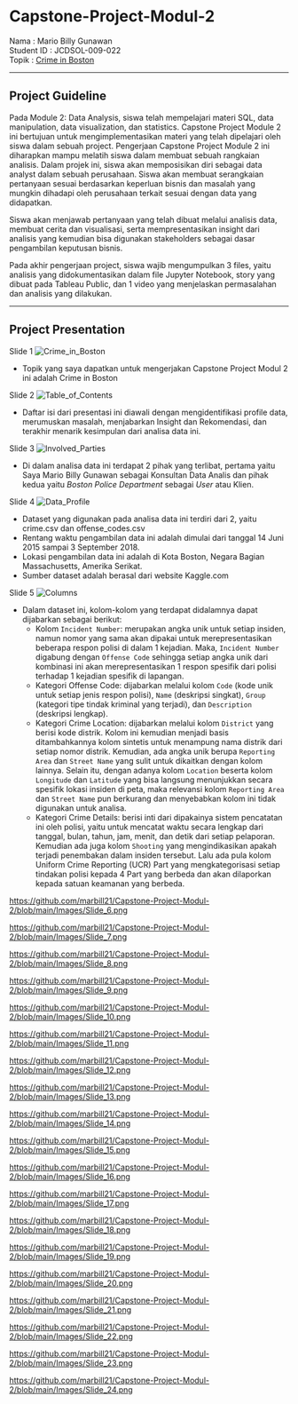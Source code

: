 # Capstone-Project-Modul-2
Nama : Mario Billy Gunawan <br>
Student ID : JCDSOL-009-022 <br>
Topik : [Crime in Boston](https://www.kaggle.com/datasets/AnalyzeBoston/crimes-in-boston) 
<hr>

## Project Guideline
Pada Module 2: Data Analysis, siswa telah mempelajari materi SQL, data manipulation,
data visualization, dan statistics. Capstone Project Module 2 ini bertujuan untuk
mengimplementasikan materi yang telah dipelajari oleh siswa dalam sebuah project.
Pengerjaan Capstone Project Module 2 ini diharapkan mampu melatih siswa dalam
membuat sebuah rangkaian analisis. Dalam projek ini, siswa akan memposisikan diri
sebagai data analyst dalam sebuah perusahaan. Siswa akan membuat serangkaian
pertanyaan sesuai berdasarkan keperluan bisnis dan masalah yang mungkin dihadapi oleh
perusahaan terkait sesuai dengan data yang didapatkan.

Siswa akan menjawab pertanyaan yang telah dibuat melalui analisis data, membuat cerita
dan visualisasi, serta mempresentasikan insight dari analisis yang kemudian bisa digunakan
stakeholders sebagai dasar pengambilan keputusan bisnis.

Pada akhir pengerjaan project, siswa wajib mengumpulkan 3 files, yaitu analisis yang
didokumentasikan dalam file Jupyter Notebook, story yang dibuat pada Tableau Public, dan
1 video yang menjelaskan permasalahan dan analisis yang dilakukan.

<hr>

## Project Presentation
Slide 1
![Crime_in_Boston](https://github.com/marbill21/Capstone-Project-Modul-2/blob/main/Images/Slide_1.png)
- Topik yang saya dapatkan untuk mengerjakan Capstone Project Modul 2 ini adalah Crime in Boston <br>

Slide 2
![Table_of_Contents](https://github.com/marbill21/Capstone-Project-Modul-2/blob/main/Images/Slide_2.png)
- Daftar isi dari presentasi ini diawali dengan mengidentifikasi profile data, merumuskan masalah, menjabarkan Insight dan Rekomendasi, dan terakhir menarik kesimpulan dari analisa data ini.

Slide 3
![Involved_Parties](https://github.com/marbill21/Capstone-Project-Modul-2/blob/main/Images/Slide_3.png)
- Di dalam analisa data ini terdapat 2 pihak yang terlibat, pertama yaitu Saya Mario Billy Gunawan sebagai Konsultan Data Analis dan pihak kedua yaitu *Boston Police Department* sebagai *User* atau Klien.

Slide 4
![Data_Profile](https://github.com/marbill21/Capstone-Project-Modul-2/blob/main/Images/Slide_4.png)
- Dataset yang digunakan pada analisa data ini terdiri dari 2, yaitu crime.csv dan offense_codes.csv
- Rentang waktu pengambilan data ini adalah dimulai dari tanggal 14 Juni 2015 sampai 3 September 2018.
- Lokasi pengambilan data ini adalah di Kota Boston, Negara Bagian Massachusetts, Amerika Serikat.
- Sumber dataset adalah berasal dari website Kaggle.com

Slide 5
![Columns](https://github.com/marbill21/Capstone-Project-Modul-2/blob/main/Images/Slide_5.png)
- Dalam dataset ini, kolom-kolom yang terdapat didalamnya dapat dijabarkan sebagai berikut:
    - Kolom `Incident Number`: merupakan angka unik untuk setiap insiden, namun nomor yang sama akan dipakai untuk merepresentasikan beberapa respon polisi di dalam 1 kejadian. Maka, `Incident Number` digabung dengan `Offense Code` sehingga setiap angka unik dari kombinasi ini akan merepresentasikan 1 respon spesifik dari polisi terhadap 1 kejadian spesifik di lapangan.
    - Kategori Offense Code: dijabarkan melalui kolom `Code` (kode unik untuk setiap jenis respon polisi), `Name` (deskripsi singkat), `Group` (kategori tipe tindak kriminal yang terjadi), dan `Description` (deskripsi lengkap).
    - Kategori Crime Location: dijabarkan melalui kolom `District` yang berisi kode distrik. Kolom ini kemudian menjadi basis ditambahkannya kolom sintetis untuk menampung nama distrik dari setiap nomor distrik. Kemudian, ada angka unik berupa `Reporting Area` dan `Street Name` yang sulit untuk dikaitkan dengan kolom lainnya. Selain itu, dengan adanya kolom `Location` beserta kolom `Longitude` dan `Latitude` yang bisa langsung menunjukkan secara spesifik lokasi insiden di peta, maka relevansi kolom `Reporting Area` dan `Street Name` pun berkurang dan menyebabkan kolom ini tidak digunakan untuk analisa.
    - Kategori Crime Details: berisi inti dari dipakainya sistem pencatatan ini oleh polisi, yaitu untuk mencatat waktu secara lengkap dari tanggal, bulan, tahun, jam, menit, dan detik dari setiap pelaporan. Kemudian ada juga kolom `Shooting` yang mengindikasikan apakah terjadi penembakan dalam insiden tersebut. Lalu ada pula kolom Uniform Crime Reporting (UCR) Part yang mengkategorisasi setiap tindakan polisi kepada 4 Part yang berbeda dan akan dilaporkan kepada satuan keamanan yang berbeda.


https://github.com/marbill21/Capstone-Project-Modul-2/blob/main/Images/Slide_6.png

https://github.com/marbill21/Capstone-Project-Modul-2/blob/main/Images/Slide_7.png

https://github.com/marbill21/Capstone-Project-Modul-2/blob/main/Images/Slide_8.png

https://github.com/marbill21/Capstone-Project-Modul-2/blob/main/Images/Slide_9.png

https://github.com/marbill21/Capstone-Project-Modul-2/blob/main/Images/Slide_10.png

https://github.com/marbill21/Capstone-Project-Modul-2/blob/main/Images/Slide_11.png

https://github.com/marbill21/Capstone-Project-Modul-2/blob/main/Images/Slide_12.png

https://github.com/marbill21/Capstone-Project-Modul-2/blob/main/Images/Slide_13.png

https://github.com/marbill21/Capstone-Project-Modul-2/blob/main/Images/Slide_14.png

https://github.com/marbill21/Capstone-Project-Modul-2/blob/main/Images/Slide_15.png

https://github.com/marbill21/Capstone-Project-Modul-2/blob/main/Images/Slide_16.png

https://github.com/marbill21/Capstone-Project-Modul-2/blob/main/Images/Slide_17.png

https://github.com/marbill21/Capstone-Project-Modul-2/blob/main/Images/Slide_18.png

https://github.com/marbill21/Capstone-Project-Modul-2/blob/main/Images/Slide_19.png

https://github.com/marbill21/Capstone-Project-Modul-2/blob/main/Images/Slide_20.png

https://github.com/marbill21/Capstone-Project-Modul-2/blob/main/Images/Slide_21.png

https://github.com/marbill21/Capstone-Project-Modul-2/blob/main/Images/Slide_22.png

https://github.com/marbill21/Capstone-Project-Modul-2/blob/main/Images/Slide_23.png

https://github.com/marbill21/Capstone-Project-Modul-2/blob/main/Images/Slide_24.png























